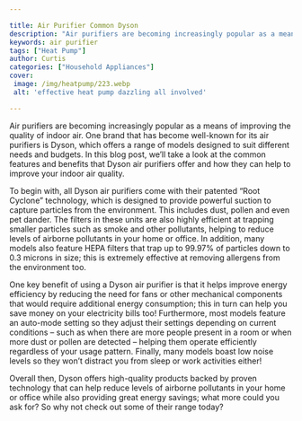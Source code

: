 ```yaml
---

title: Air Purifier Common Dyson
description: "Air purifiers are becoming increasingly popular as a means of improving the quality of indoor air. One brand that has become well-...see more detail"
keywords: air purifier
tags: ["Heat Pump"]
author: Curtis
categories: ["Household Appliances"]
cover: 
 image: /img/heatpump/223.webp
 alt: 'effective heat pump dazzling all involved'

---
```


Air purifiers are becoming increasingly popular as a means of improving the quality of indoor air. One brand that has become well-known for its air purifiers is Dyson, which offers a range of models designed to suit different needs and budgets. In this blog post, we’ll take a look at the common features and benefits that Dyson air purifiers offer and how they can help to improve your indoor air quality.

To begin with, all Dyson air purifiers come with their patented “Root Cyclone” technology, which is designed to provide powerful suction to capture particles from the environment. This includes dust, pollen and even pet dander. The filters in these units are also highly efficient at trapping smaller particles such as smoke and other pollutants, helping to reduce levels of airborne pollutants in your home or office. In addition, many models also feature HEPA filters that trap up to 99.97% of particles down to 0.3 microns in size; this is extremely effective at removing allergens from the environment too.

One key benefit of using a Dyson air purifier is that it helps improve energy efficiency by reducing the need for fans or other mechanical components that would require additional energy consumption; this in turn can help you save money on your electricity bills too! Furthermore, most models feature an auto-mode setting so they adjust their settings depending on current conditions – such as when there are more people present in a room or when more dust or pollen are detected – helping them operate efficiently regardless of your usage pattern. Finally, many models boast low noise levels so they won’t distract you from sleep or work activities either! 

Overall then, Dyson offers high-quality products backed by proven technology that can help reduce levels of airborne pollutants in your home or office while also providing great energy savings; what more could you ask for? So why not check out some of their range today?
